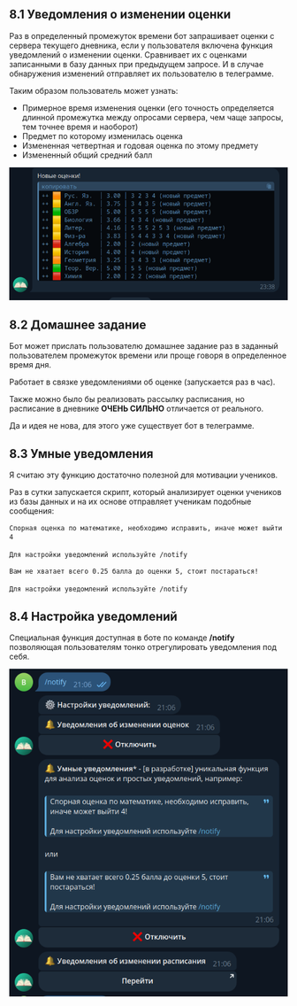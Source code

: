 ## 8.1 Уведомления о изменении оценки

Раз в определенный промежуток времени бот запрашивает оценки с сервера текущего дневника, если у пользователя включена функция уведомлений о изменении оценки. Сравнивает их с оценками записанными в базу данных при предыдущем запросе. И в случае обнаружения изменений отправляет их пользователю в телеграмме.

Таким образом пользователь может узнать:
- Примерное время изменения оценки (его точность определяется длинной промежутка между опросами сервера, чем чаще запросы, тем точнее время и наоборот)
- Предмет по которому изменилась оценка
- Измененная четвертная и годовая оценка по этому предмету
- Измененный общий средний балл

![Демонстрация уведомления о новых оценках](_images/bot_notify_new_marks.png)

## 8.2 Домашнее задание

Бот может прислать пользователю домашнее задание раз в заданный пользователем промежуток времени или проще говоря в определенное время дня.

Работает в связке уведомлениями об оценке (запускается раз в час).

Также можно было бы реализовать рассылку расписания, но расписание в дневнике **ОЧЕНЬ СИЛЬНО** отличается от реального.

Да и идея не нова, для этого уже существует бот в телеграмме.

## 8.3 Умные уведомления

Я считаю эту функцию достаточно полезной для мотивации учеников.

Раз в сутки запускается скрипт, который анализирует оценки учеников из базы данных и на их основе отправляет ученикам подобные сообщения:

```
Спорная оценка по математике, необходимо исправить, иначе может выйти 4

Для настройки уведомлений используйте /notify
```

```
Вам не хватает всего 0.25 балла до оценки 5, стоит постараться!

Для настройки уведомлений используйте /notify
```

## 8.4 Настройка уведомлений

Специальная функция доступная в боте по команде **/notify** позволяющая пользователям тонко отрегулировать уведомления под себя.

![Демонстрация функционала команды /notify (используется для настройки уведомлений)](_images/bot_command_notify.png)
